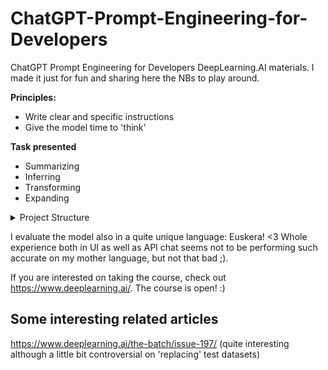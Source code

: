# ChatGPT-Prompt-Engineering-for-Developers
ChatGPT Prompt Engineering for Developers DeepLearning.AI materials. I made it just for fun and sharing here the NBs to play around.


**Principles:**

- Write clear and specific instructions
- Give the model time to 'think'

**Task presented**
- Summarizing
- Inferring
- Transforming
- Expanding

<details>
<summary>Project Structure</summary>

<pre>
<code>
chatgpt/
├── notebooks/
│   ├── guidelines.ipynb
│   └── ...
├── docs/
│   ├── requirements.txt
└── ...
</code>
</pre>

</details>

I evaluate the model also in a quite unique language: Euskera! <3 Whole experience both in UI as well as API chat seems not to be performing such accurate on my mother language, but not that bad ;).

If you are interested on taking the course, check out https://www.deeplearning.ai/. The course is open! :) 


## Some interesting related articles

https://www.deeplearning.ai/the-batch/issue-197/ (quite interesting although a little bit controversial on 'replacing' test datasets)